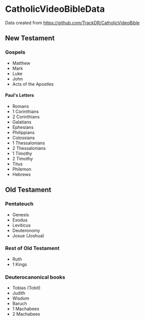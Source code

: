 # CatholicVideoBibleData

Data created from https://github.com/TrackDR/CatholicVideoBible

## New Testament

### Gospels
- Matthew
- Mark
- Luke 
- John
- Acts of the Apostles

#### Paul's Letters
- Romans
- 1 Corinthians
- 2 Corinthians
- Galatians
- Ephesians
- Philippians
- Colossians
- 1 Thessalonians
- 2 Thessalonians
- 1 Timothy
- 2 Timothy
- Titus
- Philemon
- Hebrews

## Old Testament

### Pentateuch
- Genesis
- Exodus
- Leviticus
- Deuteronomy
- Josue (Joshua)

### Rest of Old Testament
- Ruth
- 1 Kings

### Deuterocanonical books
- Tobias (Tobit)
- Judith
- Wisdom
- Baruch
- 1 Machabees
- 2 Machabees


